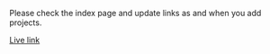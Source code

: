Please check the index page and update links as and when you add projects.

[Live link](https://fsd-projects.netlify.app/)